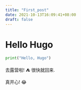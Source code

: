 ```yaml
---
title: "First_post"
date: 2021-10-13T16:09:41+08:00
draft: false
---
```


# Hello Hugo

```python
print("Hello, Hugo")
```

去露营啦! :tent: 很快就回来.

真开心! :joy:

